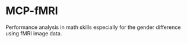 # MCP-fMRI
Performance analysis in math skills especially for the gender difference using fMRI image data.
